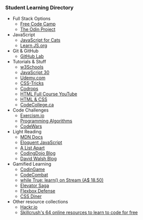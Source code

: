 ### Student Learning Directory

-   Full Stack Options
    -   [Free Code Camp](https://www.freecodecamp.org/)
    -   [The Odin Project](https://www.theodinproject.com/)
-   JavaScript
    -   [JavaScript for Cats](http://jsforcats.com/)
    -   [Learn JS.org](https://www.learn-js.org/)
-   Git & GitHub
    -   [GitHub Lab](https://lab.github.com/)
-   Tutorials & Stuff
    -   [w3Schools](https://www.w3schools.com/)
    -   [JavaScript 30](https://javascript30.com/)
    -   [Udemy.com](https://www.udemy.com/)
    -   [CSS-Tricks](https://css-tricks.com/)
    -   [Codrops](http://tympanus.net/codrops/)
    -   [HTML Full Course YouTube](https://youtu.be/pQN-pnXPaVg)
    -   [HTML & CSS](https://learn.shayhowe.com/)
    -   [CodeCollege.ca](https://codecollege.ca/)
-   Code Challenges
    -   [Exercism.io](https://exercism.io/)
    -   [Programming Algorithms](https://algorithm.codingdojo.com/)
    -   [CodeWars](https://www.codewars.com/)
-   Light Reading
    -   [MDN Docs](https://developer.mozilla.org/en-US/)
    -   [Eloquent JavaScript](https://eloquentjavascript.net/)
    -   [A List Apart](https://alistapart.com/)
    -   [CodingDojo Blog](https://www.codingdojo.com/blog/category/coding-tips)
    -   [David Walsh Blog](https://davidwalsh.name/)
-   Gamified Learning
    -   [CodinGame](https://www.codingame.com/)
    -   [CodeCombat](https://codecombat.com/play)
    -   [while True: learn() on Stream (A$ 18.50)](https://store.steampowered.com/app/619150/while_True_learn/)
    -   [Elevator Saga](https://play.elevatorsaga.com/)
    -   [Flexbox Defense](http://www.flexboxdefense.com/)
    -   [CSS Diner](https://flukeout.github.io/)
-   Other resource collections
    -   [Hackr.io](https://hackr.io/)
    -   [Skillcrush's 64 online resources to learn to code for free](https://skillcrush.com/blog/64-online-resources-to-learn-to-code-for-free/)
